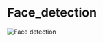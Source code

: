 # Face_detection
![Face detection](https://user-images.githubusercontent.com/76060198/106379821-e0afa980-63ae-11eb-818f-728df4f25a0b.gif)

